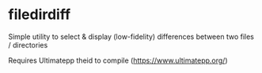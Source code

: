 # filedirdiff
Simple utility to select &amp; display (low-fidelity) differences between two files / directories

Requires Ultimatepp theid to compile (https://www.ultimatepp.org/)
